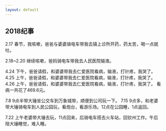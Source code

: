 ```yaml
---
layout: default
---
```


<h2>2018纪事</h2>


2.17 春节，我咳嗽，爸爸与婆婆骑电车带我去镇上诊所开药，药太苦，喝一点就吐。

2.18~2.20 继续咳嗽，爸妈骑电车带我去人民医院输液。

4.24 下午，爸爸请假，和婆婆带我去仁爱医院看病，输液，打针疼，我哭了。
4.25 上午，爸爸请假，和婆婆带我去仁爱医院看病，输液，打针疼，我哭了。
4.26 上午，爸爸请假，和婆婆带我去仁爱医院看病，输液，打针疼，我哭了。
看病一共花了469.6元。


7.8 9点半带大锤坐公交车到万象城带，顺便到公司玩一下。
7.15 9点多，和老婆带大锤骑电车到人民公园玩，看炮台，看游乐场。12点在公园睡，1点返回。


7.22 上午老婆带大锤去玩，11点回来，后骑电车搭去火车站，回钦州工作。午后陪大锤睡觉，难入睡。

